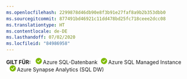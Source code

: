 ```yaml
---
ms.openlocfilehash: 2299878d46db90e8f3b91e27faf8a9b2b353dbb0
ms.sourcegitcommit: 877491bd46921c11dd478bd25fc718ceee2dcc08
ms.translationtype: HT
ms.contentlocale: de-DE
ms.lasthandoff: 07/02/2020
ms.locfileid: "84986958"
---
```

<Token>**GILT FÜR:** ![Ja](../media/applies-to/yes.png)Azure SQL-Datenbank![ Ja](../media/applies-to/yes.png)Azure SQL Managed Instance ![Ja](../media/applies-to/yes.png)Azure Synapse Analytics (SQL DW) </Token>


